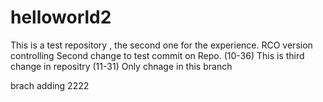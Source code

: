 # helloworld2
This is a test repository , the second one for the experience.
RCO version controlling
Second change to test commit on Repo. (10-36)
This is third change in repositry (11-31)
Only chnage in this branch

brach adding 2222